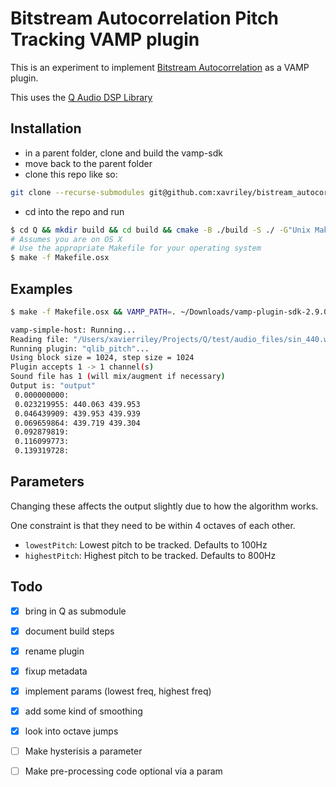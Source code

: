 # Bitstream Autocorrelation Pitch Tracking VAMP plugin

This is an experiment to implement [Bitstream
Autocorrelation](https://www.cycfi.com/2018/04/fast-and-efficient-pitch-detection-bliss/)
as a VAMP plugin.

This uses the [Q Audio DSP Library](https://github.com/cycfi/Q)

## Installation

* in a parent folder, clone and build the vamp-sdk
* move back to the parent folder
* clone this repo like so:

```bash
git clone --recurse-submodules git@github.com:xavriley/bistream_autocorrelation_vamp.git
```

* cd into the repo and run

```bash
$ cd Q && mkdir build && cd build && cmake -B ./build -S ./ -G"Unix Makefiles" && cd build && make && cd ../../
# Assumes you are on OS X 
# Use the appropriate Makefile for your operating system
$ make -f Makefile.osx 
```

## Examples

```bash
$ make -f Makefile.osx && VAMP_PATH=. ~/Downloads/vamp-plugin-sdk-2.9.0-binaries-macos/vamp-simple-host qlib_pitch:qlib_pitch ./Q/test/audio_files/sin_440.wav

vamp-simple-host: Running...
Reading file: "/Users/xavierriley/Projects/Q/test/audio_files/sin_440.wav", writing to standard output
Running plugin: "qlib_pitch"...
Using block size = 1024, step size = 1024
Plugin accepts 1 -> 1 channel(s)
Sound file has 1 (will mix/augment if necessary)
Output is: "output"
 0.000000000:
 0.023219955: 440.063 439.953
 0.046439909: 439.953 439.939
 0.069659864: 439.719 439.304
 0.092879819:
 0.116099773:
 0.139319728:
```

## Parameters

Changing these affects the output slightly due to how the algorithm works.

One constraint is that they need to be within 4 octaves of each other.

* `lowestPitch`: Lowest pitch to be tracked. Defaults to 100Hz
* `highestPitch`: Highest pitch to be tracked. Defaults to 800Hz

## Todo

- [x] bring in Q as submodule
- [x] document build steps
- [x] rename plugin
- [x] fixup metadata
- [x] implement params (lowest freq, highest freq)
- [x] add some kind of smoothing
- [x] look into octave jumps
- [ ] Make hysterisis a parameter
- [ ] Make pre-processing code optional via a param

